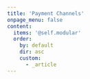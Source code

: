 ```yaml
---
title: 'Payment Channels'
onpage_menu: false
content:
  items: '@self.modular'
  order:
    by: default
    dir: asc
    custom:
      - _article
---
```


